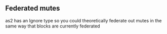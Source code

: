 ## Federated mutes

as2 has an Ignore type so you could theoretically federate out mutes in the same way that blocks are currently federated
